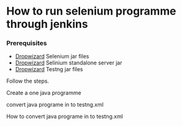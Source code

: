 # How to run selenium programme through jenkins
### Prerequisites 
*   [Dropwizard](http://docs.seleniumhq.org/download/) Selenium jar files
*   [Dropwizard](http://docs.seleniumhq.org/download/) Selinium standalone server jar
*   [Dropwizard](http://testng.org/doc/download.html) Testng jar files
<p> Follow the steps.</p>

<p>Create a one java programme</p>
<p>convert java programe in to testng.xml</p>
<p>How to convert java programe in to testng.xml</p>
